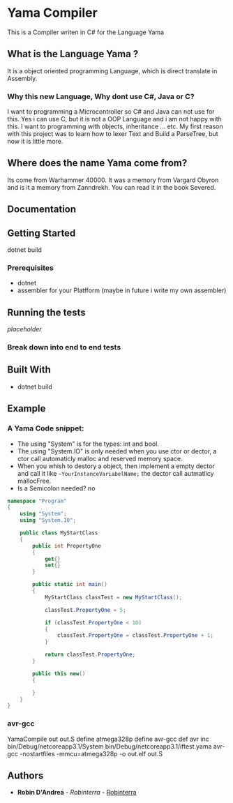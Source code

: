# Yama Compiler

This is a Compiler writen in C# for the Language Yama

## What is the Language Yama ?

It is a object oriented programming Language, which is direct translate in Assembly.

### Why this new Language, Why dont use C#, Java or C?

I want to programming a Microcontroller so C# and Java can not use for this.
Yes i can use C, but it is not a OOP Language and i am not happy with this.
I want to programming with objects, inheritance ... etc.
My first reason with this project was to learn how to lexer Text and Build a ParseTree, but now it is little more.

## Where does the name Yama come from?

Its come from Warhammer 40000.
It was a memory from Vargard Obyron and is it a memory from Zanndrekh.
You can read it in the book Severed.

## Documentation

## Getting Started

dotnet build

### Prerequisites

* dotnet
* assembler for your Platfform (maybe in future i write my own assembler)

## Running the tests

*placeholder*

### Break down into end to end tests


## Built With

* dotnet build

## Example


### A Yama Code snippet:
 - The using "System" is for the types: int and bool.
 - The using "System.IO" is only needed when you use ctor or dector, a ctor call automaticly malloc and reserved memory space.
 - When you whish to destory a object, then implement a empty dector and call it like `~YourInstanceVariabelName;` the dector call autmatlicy mallocFree.
 - Is a Semicolon needed? no

```csharp
namespace "Program"
{
    using "System";
    using "System.IO";

    public class MyStartClass
    {
        public int PropertyOne
        {
            get{}
            set{}
        }

        public static int main()
        {
            MyStartClass classTest = new MyStartClass();

            classTest.PropertyOne = 5;

            if (classTest.PropertyOne < 10)
            {
                classTest.PropertyOne = classTest.PropertyOne + 1;
            }

            return classTest.PropertyOne;
        }

        public this new()
        {

        }
    }
}
```

### avr-gcc
 YamaCompile out out.S define atmega328p define avr-gcc def avr inc bin/Debug/netcoreapp3.1/System bin/Debug/netcoreapp3.1/iftest.yama
 avr-gcc -nostartfiles -mmcu=atmega328p -o out.elf out.S

## Authors

* **Robin D'Andrea** - *Robinterra* - [Robinterra](https://github.com/Robinterra)